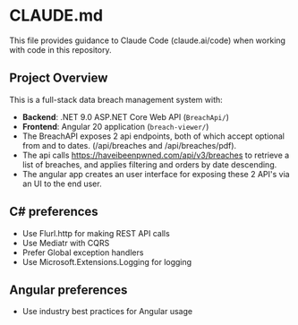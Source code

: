 # CLAUDE.md

This file provides guidance to Claude Code (claude.ai/code) when working with code in this repository.

## Project Overview
This is a full-stack data breach management system with:
- **Backend**: .NET 9.0 ASP.NET Core Web API (`BreachApi/`)
- **Frontend**: Angular 20 application (`breach-viewer/`)
- The BreachAPI exposes 2 api endpoints, both of which accept optional from and to dates. (/api/breaches and /api/breaches/pdf).
- The api calls https://haveibeenpwned.com/api/v3/breaches to retrieve a list of breaches, and applies filtering and orders by date descending.
- The angular app creates an user interface for exposing these 2 API's via an UI to the end user.

## C# preferences
- Use Flurl.http for making REST API calls
- Use Mediatr with CQRS
- Prefer Global exception handlers
- Use Microsoft.Extensions.Logging for logging

## Angular preferences
- Use industry best practices for Angular usage
